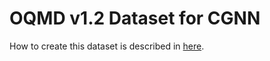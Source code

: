 # OQMD v1.2 Dataset for CGNN

How to create this dataset is described in [here](https://github.com/Tony-Y/cgnn/tree/master/OQMD).
